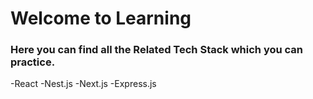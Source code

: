 # Welcome to Learning

### Here you can find all the Related Tech Stack which you can practice.
-React
-Nest.js
-Next.js
-Express.js

